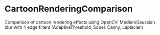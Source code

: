 # CartoonRenderingComparison
Comparison of cartoon rendering effects using OpenCV: Median/Gaussian blur with 4 edge filters (AdaptiveThreshold, Sobel, Canny, Laplacian)
